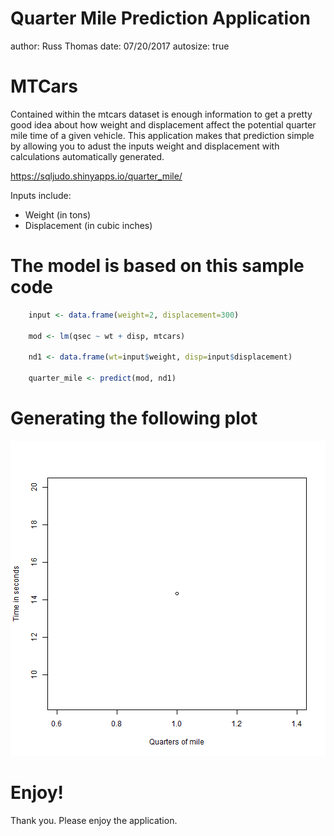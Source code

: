 Quarter Mile Prediction Application
========================================================
author: Russ Thomas
date: 07/20/2017
autosize: true

MTCars
========================================================

Contained within the mtcars dataset is enough information to get a pretty good idea about how weight and displacement affect the potential quarter mile time of a given vehicle.  This application makes that prediction simple by allowing you to adust the inputs weight and displacement with calculations automatically generated.

https://sqljudo.shinyapps.io/quarter_mile/

Inputs include:

- Weight (in tons)
- Displacement (in cubic inches)


The model is based on this sample code
========================================================


```r
    input <- data.frame(weight=2, displacement=300)

    mod <- lm(qsec ~ wt + disp, mtcars)
    
    nd1 <- data.frame(wt=input$weight, disp=input$displacement)

    quarter_mile <- predict(mod, nd1)
```

Generating the following plot
========================================================

![plot of chunk unnamed-chunk-2](Present-figure/unnamed-chunk-2-1.png)

Enjoy!
========================================================

Thank you.  Please enjoy the application.
